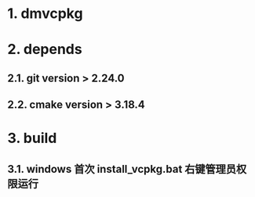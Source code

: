 # 1. dmvcpkg


# 2. depends

## 2.1. git version > 2.24.0

## 2.2. cmake version > 3.18.4

# 3. build

## 3.1. windows 首次 install_vcpkg.bat 右键管理员权限运行